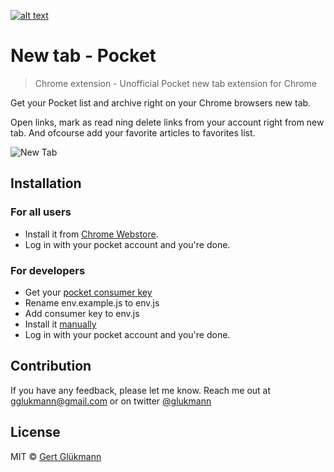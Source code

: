 [![alt text](http://fortis.planet.ee/pocket/icon64.png)](http://gglukmann.github.io/pocket/)

# New tab - Pocket

> Chrome extension - Unofficial Pocket new tab extension for Chrome

Get your Pocket list and archive right on your Chrome browsers new tab.

Open links, mark as read ning delete links from your account right from new tab. And ofcourse add your favorite articles to favorites list.

![New Tab](http://gglukmann.github.io/pocket/screenshot.png)


## Installation

### For all users

- Install it from [Chrome Webstore](https://chrome.google.com/webstore/detail/new-tab-pocket/ikndkhohinloomoacdggllledgjehkcf).
- Log in with your pocket account and you're done.

### For developers

- Get your [pocket consumer key](https://getpocket.com/developer/apps/new)
- Rename env.example.js to env.js
- Add consumer key to env.js
- Install it [manually](https://stackoverflow.com/a/24577660/5762960)
- Log in with your pocket account and you're done.


## Contribution
If you have any feedback, please let me know. Reach me out at gglukmann@gmail.com or on twitter [@glukmann](http://twitter.com/glukmann)

## License
MIT © [Gert Glükmann](http://fortis.planet.ee/gg/)
